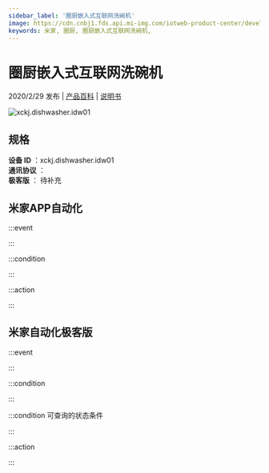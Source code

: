 ```yaml
---
sidebar_label: '圈厨嵌入式互联网洗碗机'
image: https://cdn.cnbj1.fds.api.mi-img.com/iotweb-product-center/developer_1576491101205b4zcBVnx.png?GalaxyAccessKeyId=AKVGLQWBOVIRQ3XLEW&Expires=9223372036854775807&Signature=EGIBRakf167ZnGaiDVKdEPwP2WQ=
keywords: 米家, 圈厨, 圈厨嵌入式互联网洗碗机, 
---
```

# 圈厨嵌入式互联网洗碗机

2020/2/29 发布 | [产品百科](https://home.mi.com/webapp/content/baike/product/index.html?model=xckj.dishwasher.idw01/) | [说明书](https://home.mi.com/views/introduction.html?model=xckj.dishwasher.idw01&region=cn)

![xckj.dishwasher.idw01](https://cdn.cnbj1.fds.api.mi-img.com/iotweb-product-center/developer_1576491101205b4zcBVnx.png?GalaxyAccessKeyId=AKVGLQWBOVIRQ3XLEW&Expires=9223372036854775807&Signature=EGIBRakf167ZnGaiDVKdEPwP2WQ=)

## 规格  
> 
**设备 ID** ：xckj.dishwasher.idw01  
**通讯协议** ：  
**极客版**  ： 待补充 


## 米家APP自动化  

:::event  

:::

:::condition  

:::

:::action   

:::

## 米家自动化极客版  

:::event  

:::

:::condition  

:::

:::condition 可查询的状态条件  

:::

:::action  

:::

        
